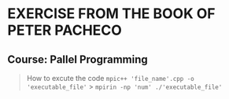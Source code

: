 # EXERCISE FROM THE BOOK OF PETER PACHECO

## Course: Pallel Programming

> How to excute the code
> `mpic++ 'file_name'.cpp -o 'executable_file'` > `mpirin -np 'num' ./'executable_file'`
